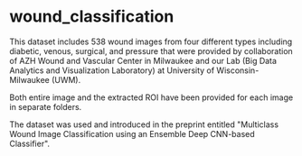 # wound_classification
This dataset includes 538 wound images from four different types including diabetic, venous, surgical, and pressure that were provided by collaboration of
AZH Wound and Vascular Center in Milwaukee and our Lab (Big Data Analytics and Visualization Laboratory) at University of Wisconsin-Milwaukee (UWM).

Both entire image and the extracted ROI have been provided for each image in separate folders.

The dataset was used and introduced in the preprint entitled "Multiclass Wound Image Classification using an Ensemble Deep CNN-based Classifier".
